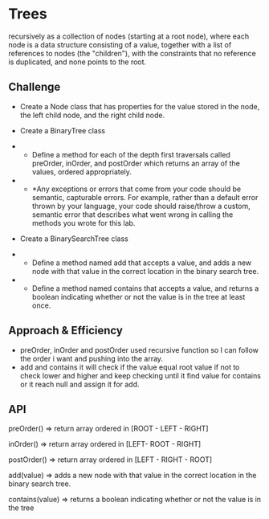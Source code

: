 # Trees
recursively as a collection of nodes (starting at a root node), where each node is a data structure consisting of a value, together with a list of references to nodes (the "children"), with the constraints that no reference is duplicated, and none points to the root.

## Challenge
* Create a Node class that has properties for the value stored in the node, the left child node, and the right child node.
* Create a BinaryTree class
* * Define a method for each of the depth first traversals called preOrder, inOrder, and postOrder which returns an array of the values, ordered appropriately.
* * *Any exceptions or errors that come from your code should be semantic, capturable errors. For example, rather than a default error thrown by your language, your code should raise/throw a custom, semantic error that describes what went wrong in calling the methods you wrote for this lab.

* Create a BinarySearchTree class
* * Define a method named add that accepts a value, and adds a new node with that value in the correct location in the binary search tree.
* * Define a method named contains that accepts a value, and returns a boolean indicating whether or not the value is in the tree at least once.


## Approach & Efficiency
* preOrder, inOrder and postOrder used recursive function so I can follow the order i want and pushing into the array.
* add and contains it will check if the value equal root value if not to check lower and higher and keep checking until it find value for contains or it reach null and assign it for add.

## API
preOrder() => return array ordered in [ROOT - LEFT - RIGHT]

inOrder() => return array ordered in [LEFT- ROOT - RIGHT]

postOrder() => return array ordered in [LEFT - RIGHT - ROOT]

add(value) => adds a new node with that value in the correct location in the binary search tree.

contains(value) => returns a boolean indicating whether or not the value is in the tree